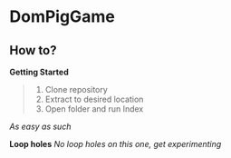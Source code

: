 # DomPigGame
## How to?
**Getting Started**

>  1. Clone repository
>  2. Extract to desired location
>  3. Open folder and run Index

*As easy as such*

**Loop holes**
*No loop holes on this one, get experimenting*
